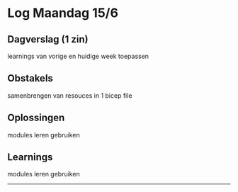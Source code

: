 # Log Maandag 15/6

## Dagverslag (1 zin)
learnings van vorige en huidige week toepassen

## Obstakels
samenbrengen van resouces in 1 bicep file

## Oplossingen
modules leren gebruiken

## Learnings
modules leren gebruiken

---
